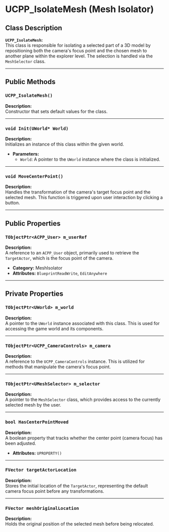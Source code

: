 # UCPP_IsolateMesh (Mesh Isolator)

## Class Description

**`UCPP_IsolateMesh`:**  
This class is responsible for isolating a selected part of a 3D model by repositioning both the camera's focus point and the chosen mesh to another plane within the explorer level. The selection is handled via the `MeshSelector` class.

---

## Public Methods

### `UCPP_IsolateMesh()`

**Description:**  
Constructor that sets default values for the class.

---

### `void Init(UWorld* World)`

**Description:**  
Initializes an instance of this class within the given world.  
- **Parameters:**  
  - `World`: A pointer to the `UWorld` instance where the class is initialized.

---

### `void MoveCenterPoint()`

**Description:**  
Handles the transformation of the camera's target focus point and the selected mesh. This function is triggered upon user interaction by clicking a button.

---

## Public Properties

### `TObjectPtr<ACPP_User> m_userRef`

**Description:**  
A reference to an `ACPP_User` object, primarily used to retrieve the `TargetActor`, which is the focus point of the camera.  
- **Category:** MeshIsolator  
- **Attributes:** `BlueprintReadWrite`, `EditAnywhere`

---

## Private Properties

### `TObjectPtr<UWorld> m_world`

**Description:**  
A pointer to the `UWorld` instance associated with this class. This is used for accessing the game world and its components.

---

### `TObjectPtr<UCPP_CameraControls> m_camera`

**Description:**  
A reference to the `UCPP_CameraControls` instance. This is utilized for methods that manipulate the camera's focus point.

---

### `TObjectPtr<UMeshSelector> m_selector`

**Description:**  
A pointer to the `MeshSelector` class, which provides access to the currently selected mesh by the user.

---

### `bool HasCenterPointMoved`

**Description:**  
A boolean property that tracks whether the center point (camera focus) has been adjusted.  
- **Attributes:** `UPROPERTY()`

---

### `FVector targetActorLocation`

**Description:**  
Stores the initial location of the `TargetActor`, representing the default camera focus point before any transformations.

---

### `FVector meshOriginalLocation`

**Description:**  
Holds the original position of the selected mesh before being relocated.
